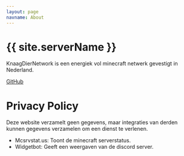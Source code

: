 ```yaml
---
layout: page
navname: About
---
```


# {{ site.serverName }}

KnaagDierNetwork is een energiek vol minecraft netwerk gevestigt in Nederland.

[GitHub](https://github.com/coffeebank/moonrise)


# Privacy Policy

Deze website verzamelt geen gegevens, maar integraties van derden kunnen gegevens verzamelen om een ​​dienst te verlenen.

- Mcsrvstat.us: Toont de minecraft serverstatus.
- Widgetbot: Geeft een weergaven van de discord server.
